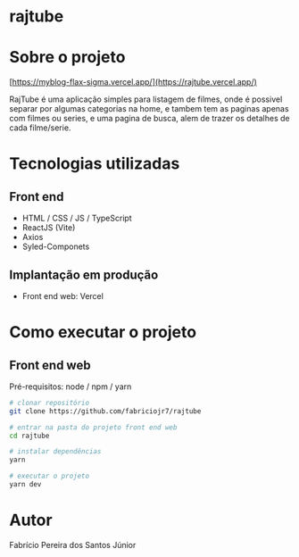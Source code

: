 # rajtube

# Sobre o projeto

[https://myblog-flax-sigma.vercel.app/](https://rajtube.vercel.app/)

RajTube é uma aplicação simples para listagem de filmes, onde é possivel separar por algumas categorias na home, e tambem tem as paginas apenas com filmes ou series, e uma pagina de busca, alem de trazer os detalhes de cada filme/serie.

# Tecnologias utilizadas

## Front end
- HTML / CSS / JS / TypeScript
- ReactJS (Vite)
- Axios
- Syled-Componets
## Implantação em produção
- Front end web: Vercel

# Como executar o projeto

## Front end web
Pré-requisitos: node / npm / yarn

```bash
# clonar repositório
git clone https://github.com/fabriciojr7/rajtube

# entrar na pasta do projeto front end web
cd rajtube

# instalar dependências
yarn

# executar o projeto
yarn dev
```

# Autor

Fabrício Pereira dos Santos Júnior
